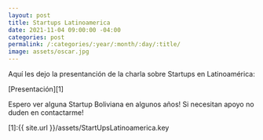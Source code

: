 ```yaml
---
layout: post
title: Startups Latinoamerica
date: 2021-11-04 09:00:00 -04:00
categories: post
permalink: /:categories/:year/:month/:day/:title/
image: assets/oscar.jpg
---
```


Aquí les dejo la presentanción de la charla sobre Startups en Latinoamérica:

[Presentación][1]

Espero ver alguna Startup Boliviana en algunos años! Si necesitan apoyo no duden en contactarme!

[1]:{{ site.url }}/assets/StartUpsLatinoamerica.key
